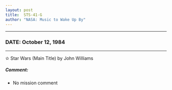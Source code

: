 ```yaml
---
layout: post
title:  STS-41-G
author: "NASA: Music to Wake Up By"
---
```


----
### DATE: October 12, 1984
----
✫ Star Wars (Main Title) by John Williams

##### Comment:
* No mission comment
